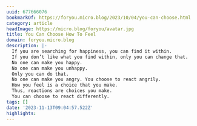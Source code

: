 ```yaml
---
uuid: 677666076
bookmarkOf: https://foryou.micro.blog/2023/10/04/you-can-choose.html
category: article
headImage: https://micro.blog/foryou/avatar.jpg
title: You Can Choose How To Feel
domain: foryou.micro.blog
description: |-
  If you are searching for happiness, you can find it within.
  If you don’t like what you find within, only you can change that.
  No one can make you happy.
  No one can make you unhappy.
  Only you can do that.
  No one can make you angry. You choose to react angrily.
  How you feel is a choice that you make.
  Thus, reactions are choices you make.
  You can choose to react differently.
tags: []
date: '2023-11-13T09:04:57.522Z'
highlights:
---
```



